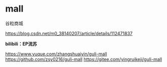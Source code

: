 # mall
谷粒商城

https://blog.csdn.net/m0_38140207/article/details/112471837

**bilibili：EP流苏**

https://www.yuque.com/zhangshuaiyin/guli-mall
https://github.com/zsy0216/guli-mall
https://gitee.com/yingruikeji/guli-mall